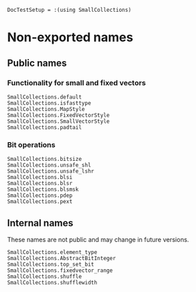 ```@meta
DocTestSetup = :(using SmallCollections)
```

# Non-exported names

## Public names

### Functionality for small and fixed vectors

```@docs
SmallCollections.default
SmallCollections.isfasttype
SmallCollections.MapStyle
SmallCollections.FixedVectorStyle
SmallCollections.SmallVectorStyle
SmallCollections.padtail
```

### Bit operations

```@docs
SmallCollections.bitsize
SmallCollections.unsafe_shl
SmallCollections.unsafe_lshr
SmallCollections.blsi
SmallCollections.blsr
SmallCollections.blsmsk
SmallCollections.pdep
SmallCollections.pext
```

## Internal names

These names are not public and may change in future versions.

```@docs
SmallCollections.element_type
SmallCollections.AbstractBitInteger
SmallCollections.top_set_bit
SmallCollections.fixedvector_range
SmallCollections.shuffle
SmallCollections.shufflewidth
```
